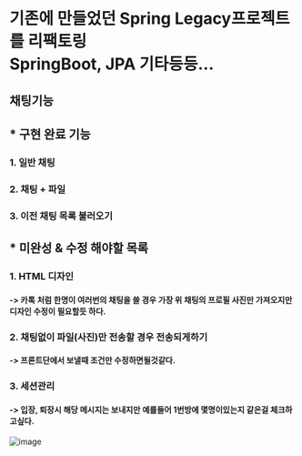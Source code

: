 # 기존에 만들었던 Spring Legacy프로젝트를 리팩토링 </br> SpringBoot, JPA 기타등등...


채팅기능
--
## * 구현 완료 기능 
### 1. 일반 채팅
### 2. 채팅 + 파일
### 3. 이전 채팅 목록 불러오기 

## * 미완성 & 수정 해야할 목록
### 1. HTML 디자인 
#### -> 카톡 처럼 한명이 여러번의 채팅을 쓸 경우 가장 위 채팅의 프로필 사진만 가져오지만 </br> 디자인 수정이 필요할듯 하다. 

### 2. 채팅없이 파일(사진)만 전송할 경우 전송되게하기 
#### -> 프론트단에서 보낼때 조건만 수정하면될것같다.

### 3. 세션관리 
#### -> 입장, 퇴장시 해당 메시지는 보내지만 예를들어 1번방에 몇명이있는지 같은걸 체크하고싶다.

![image](https://github.com/user-attachments/assets/b2835edc-eb84-455e-9a96-07eb50bd8559)
